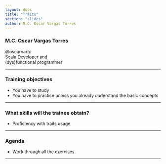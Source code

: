 ```yaml
---
layout: docs
title: "Traits"
section: "slides"
author: M.C. Oscar Vargas Torres
---
```


### M.C. Oscar Vargas Torres

@oscarvarto  
Scala Developer and  
(dys)functional programmer

------

### Training objectives

- You have to study
- You have to practice unless you already understand the basic concepts

------

### What skills will the trainee obtain?

- Proficiency with traits usage

------

### Agenda

- Work through all the exercises.

------
